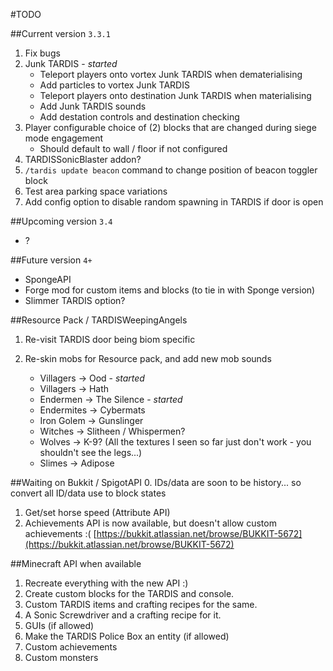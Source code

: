 #TODO

##Current version `3.3.1`
1. Fix bugs
2. Junk TARDIS - _started_
   * Teleport players onto vortex Junk TARDIS when dematerialising
   * Add particles to vortex Junk TARDIS
   * Teleport players onto destination Junk TARDIS when materialising
   * Add Junk TARDIS sounds
   * Add destation controls and destination checking
3. Player configurable choice of (2) blocks that are changed during siege mode engagement
   * Should default to wall / floor if not configured
4. TARDISSonicBlaster addon?
5. `/tardis update beacon` command to change position of beacon toggler block
6. Test area parking space variations
7. Add config option to disable random spawning in TARDIS if door is open

##Upcoming version `3.4`
* ?

##Future version `4+`
* SpongeAPI
* Forge mod for custom items and blocks (to tie in with Sponge version)
* Slimmer TARDIS option?

##Resource Pack / TARDISWeepingAngels

1. Re-visit TARDIS door being biom specific
2. Re-skin mobs for Resource pack, and add new mob sounds

   * Villagers -> Ood - _started_
   * Villagers -> Hath
   * Endermen -> The Silence - _started_
   * Endermites -> Cybermats
   * Iron Golem -> Gunslinger
   * Witches -> Slitheen / Whispermen?
   * Wolves -> K-9? (All the textures I seen so far just don't work - you shouldn't see the legs...)
   * Slimes -> Adipose

##Waiting on Bukkit / SpigotAPI
0. IDs/data are soon to be history... so convert all ID/data use to block states 
1. Get/set horse speed (Attribute API)
2. Achievements API is now available, but doesn't allow custom achievements :( [https://bukkit.atlassian.net/browse/BUKKIT-5672](https://bukkit.atlassian.net/browse/BUKKIT-5672)

##Minecraft API when available
1. Recreate everything with the new API :)
2. Create custom blocks for the TARDIS and console.
3. Custom TARDIS items and crafting recipes for the same.
4. A Sonic Screwdriver and a crafting recipe for it.
5. GUIs (if allowed)
6. Make the TARDIS Police Box an entity (if allowed)
7. Custom achievements
8. Custom monsters
